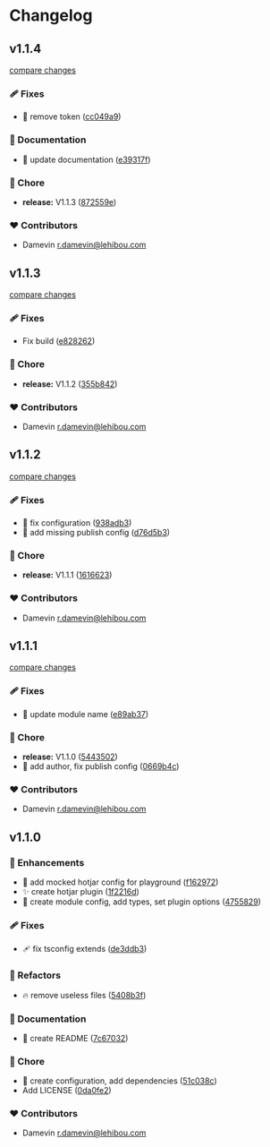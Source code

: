 # Changelog


## v1.1.4

[compare changes](https://github.com/damevin/nuxt-module-hotjar/compare/v1.1.3...v1.1.4)

### 🩹 Fixes

- 🐛  remove token ([cc049a9](https://github.com/damevin/nuxt-module-hotjar/commit/cc049a9))

### 📖 Documentation

- 📝  update documentation ([e39317f](https://github.com/damevin/nuxt-module-hotjar/commit/e39317f))

### 🏡 Chore

- **release:** V1.1.3 ([872559e](https://github.com/damevin/nuxt-module-hotjar/commit/872559e))

### ❤️ Contributors

- Damevin <r.damevin@lehibou.com>

## v1.1.3

[compare changes](https://github.com/damevin/nuxt-module-hotjar/compare/v1.1.2...v1.1.3)

### 🩹 Fixes

- Fix build ([e828262](https://github.com/damevin/nuxt-module-hotjar/commit/e828262))

### 🏡 Chore

- **release:** V1.1.2 ([355b842](https://github.com/damevin/nuxt-module-hotjar/commit/355b842))

### ❤️ Contributors

- Damevin <r.damevin@lehibou.com>

## v1.1.2

[compare changes](https://github.com/damevin/nuxt-module-hotjar/compare/v1.1.1...v1.1.2)

### 🩹 Fixes

- 🐛  fix configuration ([938adb3](https://github.com/damevin/nuxt-module-hotjar/commit/938adb3))
- 🐛  add missing publish config ([d76d5b3](https://github.com/damevin/nuxt-module-hotjar/commit/d76d5b3))

### 🏡 Chore

- **release:** V1.1.1 ([1616623](https://github.com/damevin/nuxt-module-hotjar/commit/1616623))

### ❤️ Contributors

- Damevin <r.damevin@lehibou.com>

## v1.1.1

[compare changes](https://github.com/damevin/nuxt-module-hotjar/compare/v1.1.0...v1.1.1)

### 🩹 Fixes

- 🐛  update module name ([e89ab37](https://github.com/damevin/nuxt-module-hotjar/commit/e89ab37))

### 🏡 Chore

- **release:** V1.1.0 ([5443502](https://github.com/damevin/nuxt-module-hotjar/commit/5443502))
- 🔧  add author, fix publish config ([0669b4c](https://github.com/damevin/nuxt-module-hotjar/commit/0669b4c))

### ❤️ Contributors

- Damevin <r.damevin@lehibou.com>

## v1.1.0


### 🚀 Enhancements

- 🤡  add mocked hotjar config for playground ([f162972](https://github.com/damevin/nuxt-module-hotjar/commit/f162972))
- ✨  create hotjar plugin ([1f2216d](https://github.com/damevin/nuxt-module-hotjar/commit/1f2216d))
- 🔧  create module config, add types, set plugin options ([4755829](https://github.com/damevin/nuxt-module-hotjar/commit/4755829))

### 🩹 Fixes

- 🩹  fix tsconfig extends ([de3ddb3](https://github.com/damevin/nuxt-module-hotjar/commit/de3ddb3))

### 💅 Refactors

- 🔥  remove useless files ([5408b3f](https://github.com/damevin/nuxt-module-hotjar/commit/5408b3f))

### 📖 Documentation

- 📝  create README ([7c67032](https://github.com/damevin/nuxt-module-hotjar/commit/7c67032))

### 🏡 Chore

- 🎉  create configuration, add dependencies ([51c038c](https://github.com/damevin/nuxt-module-hotjar/commit/51c038c))
- Add LICENSE ([0da0fe2](https://github.com/damevin/nuxt-module-hotjar/commit/0da0fe2))

### ❤️ Contributors

- Damevin <r.damevin@lehibou.com>


